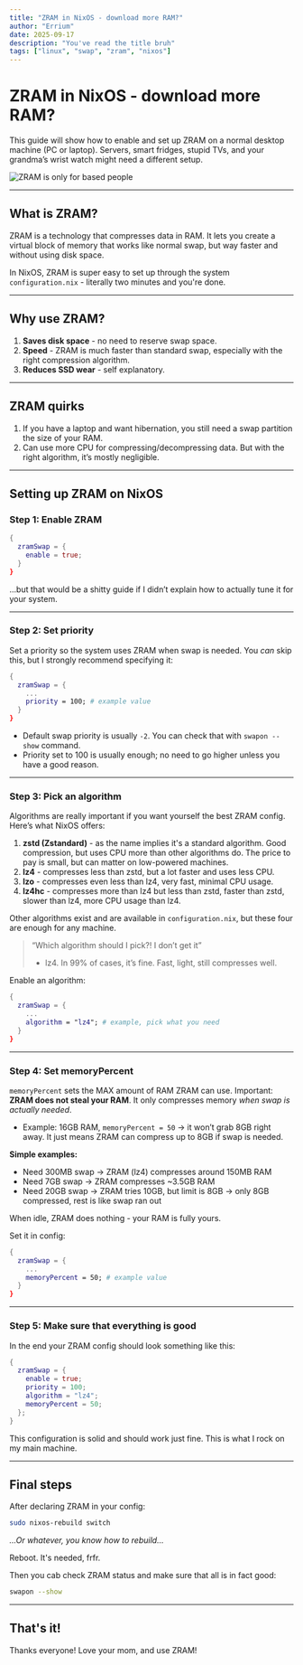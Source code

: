```yaml
---
title: "ZRAM in NixOS - download more RAM?"
author: "Errium"
date: 2025-09-17
description: "You've read the title bruh"
tags: ["linux", "swap", "zram", "nixos"]
---
```


# ZRAM in NixOS - download more RAM?
This guide will show how to enable and set up ZRAM on a normal desktop machine (PC or laptop). Servers, smart fridges, stupid TVs, and your grandma’s wrist watch might need a different setup.

![ZRAM is only for based people](/img/community/errium/frfr.jpg)

---

## What is ZRAM?

ZRAM is a technology that compresses data in RAM. It lets you create a virtual block of memory that works like normal swap, but way faster and without using disk space.

In NixOS, ZRAM is super easy to set up through the system `configuration.nix` - literally two minutes and you're done.

---

## Why use ZRAM?

1. **Saves disk space** - no need to reserve swap space.
2. **Speed** - ZRAM is much faster than standard swap, especially with the right compression algorithm.
3. **Reduces SSD wear** - self explanatory.

---

## ZRAM quirks

1. If you have a laptop and want hibernation, you still need a swap partition the size of your RAM.
2. Can use more CPU for compressing/decompressing data. But with the right algorithm, it’s mostly negligible.

---

## Setting up ZRAM on NixOS

### Step 1: Enable ZRAM

```nix
{
  zramSwap = {
    enable = true;
  }
}
```

…but that would be a shitty guide if I didn’t explain how to actually tune it for your system.

---

### Step 2: Set priority

Set a priority so the system uses ZRAM when swap is needed. You *can* skip this, but I strongly recommend specifying it:

```nix
{
  zramSwap = {
    ...
    priority = 100; # example value
  }
}
```

* Default swap priority is usually `-2`. You can check that with `swapon --show` command.
* Priority set to 100 is usually enough; no need to go higher unless you have a good reason.

---

### Step 3: Pick an algorithm

Algorithms are really important if you want yourself the best ZRAM config. Here’s what NixOS offers:

1. **zstd (Zstandard)** - as the name implies it's a standard algorithm. Good compression, but uses CPU more than other algorithms do. The price to pay is small, but can matter on low-powered machines.
2. **lz4** - compresses less than zstd, but a lot faster and uses less CPU.
3. **lzo** - compresses even less than lz4, very fast, minimal CPU usage.
4. **lz4hc** - compresses more than lz4 but less than zstd, faster than zstd, slower than lz4, more CPU usage than lz4.

Other algorithms exist and are available in `configuration.nix`, but these four are enough for any machine.

> “Which algorithm should I pick?! I don’t get it”
> - lz4. In 99% of cases, it’s fine. Fast, light, still compresses well.

Enable an algorithm:

```nix
{
  zramSwap = {
    ...
    algorithm = "lz4"; # example, pick what you need
  }
}
```

---

### Step 4: Set memoryPercent

`memoryPercent` sets the MAX amount of RAM ZRAM can use. Important: **ZRAM does not steal your RAM**. It only compresses memory *when swap is actually needed*.

* Example: 16GB RAM, `memoryPercent = 50` → it won’t grab 8GB right away. It just means ZRAM can compress up to 8GB if swap is needed.

**Simple examples:**

* Need 300MB swap → ZRAM (lz4) compresses around 150MB RAM
* Need 7GB swap → ZRAM compresses \~3.5GB RAM
* Need 20GB swap → ZRAM tries 10GB, but limit is 8GB → only 8GB compressed, rest is like swap ran out

When idle, ZRAM does nothing - your RAM is fully yours.

Set it in config:

```nix
{
  zramSwap = {
    ...
    memoryPercent = 50; # example value
  }
}
```

---

### Step 5: Make sure that everything is good

In the end your ZRAM config should look something like this:

```nix
{
  zramSwap = {
    enable = true;
    priority = 100;
    algorithm = "lz4";
    memoryPercent = 50;
  };
}
```
This configuration is solid and should work just fine. This is what I rock on my main machine.

---

## Final steps

After declaring ZRAM in your config:

```bash
sudo nixos-rebuild switch
```
*...Or whatever, you know how to rebuild...*

Reboot. It's needed, frfr. 

Then you cab check ZRAM status and make sure that all is in fact good:

```bash
swapon --show
```

---

## That's it!

Thanks everyone! Love your mom, and use ZRAM!

